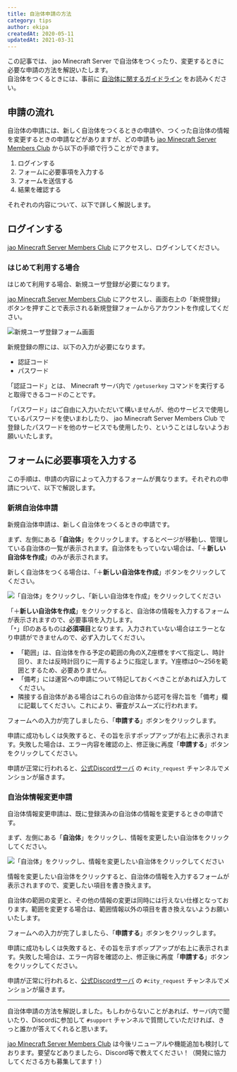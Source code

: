 ```yaml
---
title: 自治体申請の方法
category: tips
author: ekipa
createdAt: 2020-05-11
updatedAt: 2021-03-31
---
```


この記事では、 jao Minecraft Server で自治体をつくったり、変更するときに必要な申請の方法を解説いたします。  
自治体をつくるときには、事前に [自治体に関するガイドライン](/server/guidelines/cities) をお読みください。

<!--more-->

## 申請の流れ

自治体の申請には、新しく自治体をつくるときの申請や、つくった自治体の情報を変更するときの申請などがありますが、どの申請も [jao Minecraft Server Members Club](https://club.jaoafa.com/) から以下の手順で行うことができます。

1. ログインする
2. フォームに必要事項を入力する
3. フォームを送信する
4. 結果を確認する

それぞれの内容について、以下で詳しく解説します。

## ログインする

[jao Minecraft Server Members Club](https://club.jaoafa.com/) にアクセスし、ログインしてください。

### はじめて利用する場合

はじめて利用する場合、新規ユーザ登録が必要になります。

[jao Minecraft Server Members Club](https://club.jaoafa.com/) にアクセスし、画面右上の「新規登録」ボタンを押すことで表示される新規登録フォームからアカウントを作成してください。

![新規ユーザ登録フォーム画面](https://storage.jaoafa.com/9e47a8f93863ac50d58aec6c380c7e14.png)

新規登録の際には、以下の入力が必要になります。

- 認証コード
- パスワード

「認証コード」とは、 Minecraft サーバ内で `/getuserkey` コマンドを実行すると取得できるコードのことです。

「パスワード」はご自由に入力いただいて構いませんが、他のサービスで使用しているパスワードを使いまわしたり、 jao Minecraft Server Members Club で登録したパスワードを他のサービスでも使用したり、ということはしないようお願いいたします。

## フォームに必要事項を入力する

この手順は、申請の内容によって入力するフォームが異なります。それぞれの申請について、以下で解説します。

### 新規自治体申請

新規自治体申請は、新しく自治体をつくるときの申請です。

まず、左側にある「**自治体**」をクリックします。するとページが移動し、管理している自治体の一覧が表示されます。自治体をもっていない場合は、「＋**新しい自治体を作成**」のみが表示されます。

新しく自治体をつくる場合は、「＋**新しい自治体を作成**」ボタンをクリックしてください。

![「自治体」をクリックし、「新しい自治体を作成」をクリックしてください](https://storage.jaoafa.com/cf78be7f4a04d22804de65c7ff604e4b.png)

「＋**新しい自治体を作成**」をクリックすると、自治体の情報を入力するフォームが表示されますので、必要事項を入力します。  
「`*`」印のあるものは**必須項目**となります。入力されていない場合はエラーとなり申請ができませんので、必ず入力してください。

- 「範囲」は、自治体を作る予定の範囲の角のX,Z座標をすべて指定し、時計回り、または反時計回りに一周するように指定します。Y座標は0～256を範囲とするため、必要ありません。
- 「備考」には運営への申請について特記しておくべきことがあれば入力してください。
- 隣接する自治体がある場合はこれらの自治体から認可を得た旨を「備考」欄に記載してください。これにより、審査がスムーズに行われます。

フォームへの入力が完了しましたら、「**申請する**」ボタンをクリックします。

申請に成功もしくは失敗すると、その旨を示すポップアップが右上に表示されます。失敗した場合は、エラー内容を確認の上、修正後に再度「**申請する**」ボタンをクリックしてください。

申請が正常に行われると、[公式Discordサーバ](/blog/join-discord) の `#city_request` チャンネルでメンションが届きます。

### 自治体情報変更申請

自治体情報変更申請は、既に登録済みの自治体の情報を変更するときの申請です。

まず、左側にある「**自治体**」をクリックし、情報を変更したい自治体をクリックしてください。

![「自治体」をクリックし、情報を変更したい自治体をクリックしてください](https://storage.jaoafa.com/cf78be7f4a04d22804de65c7ff604e4b.png)

情報を変更したい自治体をクリックすると、自治体の情報を入力するフォームが表示されますので、変更したい項目を書き換えます。

自治体の範囲の変更と、その他の情報の変更は同時には行えない仕様となっております。範囲を変更する場合は、範囲情報以外の項目を書き換えないようお願いいたします。

フォームへの入力が完了しましたら、「**申請する**」ボタンをクリックします。

申請に成功もしくは失敗すると、その旨を示すポップアップが右上に表示されます。失敗した場合は、エラー内容を確認の上、修正後に再度「**申請する**」ボタンをクリックしてください。

申請が正常に行われると、[公式Discordサーバ](/blog/join-discord) の `#city_request` チャンネルでメンションが届きます。

---

自治体申請の方法を解説しました。もしわからないことがあれば、サーバ内で聞いたり、Discordに参加して `#support` チャンネルで質問していただければ、きっと誰かが答えてくれると思います。

[jao Minecraft Server Members Club](https://club.jaoafa.com/) は今後リニューアルや機能追加も検討しております。要望などありましたら、Discord等で教えてください！（開発に協力してくださる方も募集してます！）
